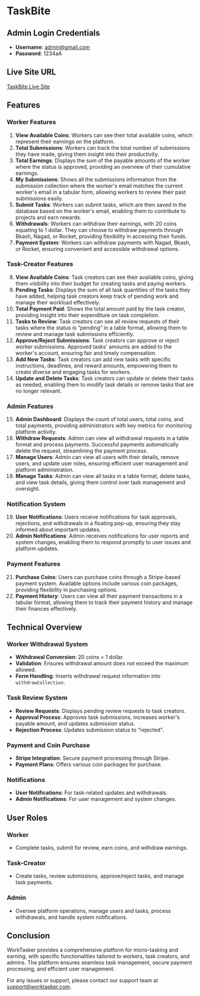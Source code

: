 # TaskBite

## Admin Login Credentials
- **Username**: admin@gmail.com
- **Password**: 1234aA

## Live Site URL
[TaskBite Live Site](https://yourwebsiteurl.com)

## Features

### Worker Features
1. **View Available Coins**: Workers can see their total available coins, which represent their earnings on the platform.
2. **Total Submissions**: Workers can track the total number of submissions they have made, giving them insight into their productivity.
3. **Total Earnings**: Displays the sum of the payable amounts of the worker where the status is approved, providing an overview of their cumulative earnings.
4. **My Submissions**: Shows all the submissions information from the submission collection where the worker's email matches the current worker's email in a tabular form, allowing workers to review their past submissions easily.
5. **Submit Tasks**: Workers can submit tasks, which are then saved in the database based on the worker's email, enabling them to contribute to projects and earn rewards.
6. **Withdrawals**: Workers can withdraw their earnings, with 20 coins equating to 1 dollar. They can choose to withdraw payments through Bkash, Nagad, or Rocket, providing flexibility in accessing their funds.
7. **Payment System**: Workers can withdraw payments with Nagad, Bkash, or Rocket, ensuring convenient and accessible withdrawal options.

### Task-Creator Features
8. **View Available Coins**: Task creators can see their available coins, giving them visibility into their budget for creating tasks and paying workers.
9. **Pending Tasks**: Displays the sum of all task quantities of the tasks they have added, helping task creators keep track of pending work and manage their workload effectively.
10. **Total Payment Paid**: Shows the total amount paid by the task creator, providing insight into their expenditure on task completion.
11. **Tasks to Review**: Task creators can see all review requests of their tasks where the status is “pending” in a table format, allowing them to review and manage task submissions efficiently.
12. **Approve/Reject Submissions**: Task creators can approve or reject worker submissions. Approved tasks' amounts are added to the worker's account, ensuring fair and timely compensation.
13. **Add New Tasks**: Task creators can add new tasks with specific instructions, deadlines, and reward amounts, empowering them to create diverse and engaging tasks for workers.
14. **Update and Delete Tasks**: Task creators can update or delete their tasks as needed, enabling them to modify task details or remove tasks that are no longer relevant.

### Admin Features
15. **Admin Dashboard**: Displays the count of total users, total coins, and total payments, providing administrators with key metrics for monitoring platform activity.
16. **Withdraw Requests**: Admin can view all withdrawal requests in a table format and process payments. Successful payments automatically delete the request, streamlining the payment process.
17. **Manage Users**: Admin can view all users with their details, remove users, and update user roles, ensuring efficient user management and platform administration.
18. **Manage Tasks**: Admin can view all tasks in a table format, delete tasks, and view task details, giving them control over task management and oversight.

### Notification System
19. **User Notifications**: Users receive notifications for task approvals, rejections, and withdrawals in a floating pop-up, ensuring they stay informed about important updates.
20. **Admin Notifications**: Admin receives notifications for user reports and system changes, enabling them to respond promptly to user issues and platform updates.

### Payment Features
21. **Purchase Coins**: Users can purchase coins through a Stripe-based payment system. Available options include various coin packages, providing flexibility in purchasing options.
22. **Payment History**: Users can view all their payment transactions in a tabular format, allowing them to track their payment history and manage their finances effectively.

## Technical Overview
### Worker Withdrawal System
- **Withdrawal Conversion**: 20 coins = 1 dollar.
- **Validation**: Ensures withdrawal amount does not exceed the maximum allowed.
- **Form Handling**: Inserts withdrawal request information into `withdrawCollection`.

### Task Review System
- **Review Requests**: Displays pending review requests to task creators.
- **Approval Process**: Approves task submissions, increases worker's payable amount, and updates submission status.
- **Rejection Process**: Updates submission status to "rejected".

### Payment and Coin Purchase
- **Stripe Integration**: Secure payment processing through Stripe.
- **Payment Plans**: Offers various coin packages for purchase.

### Notifications
- **User Notifications**: For task-related updates and withdrawals.
- **Admin Notifications**: For user management and system changes.

## User Roles
### Worker
- Complete tasks, submit for review, earn coins, and withdraw earnings.
### Task-Creator
- Create tasks, review submissions, approve/reject tasks, and manage task payments.
### Admin
- Oversee platform operations, manage users and tasks, process withdrawals, and handle system notifications.

## Conclusion
WorkTasker provides a comprehensive platform for micro-tasking and earning, with specific functionalities tailored to workers, task creators, and admins. The platform ensures seamless task management, secure payment processing, and efficient user management.

For any issues or support, please contact our support team at support@worktasker.com.
